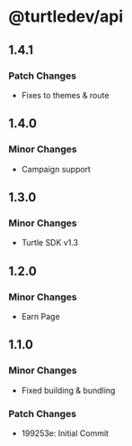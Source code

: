 # @turtledev/api

## 1.4.1

### Patch Changes

- Fixes to themes & route

## 1.4.0

### Minor Changes

- Campaign support

## 1.3.0

### Minor Changes

- Turtle SDK v1.3

## 1.2.0

### Minor Changes

- Earn Page

## 1.1.0

### Minor Changes

- Fixed building & bundling

### Patch Changes

- 199253e: Initial Commit
